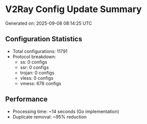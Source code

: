 # V2Ray Config Update Summary
Generated on: 2025-09-08 08:14:25 UTC

## Configuration Statistics
- Total configurations: 11791
- Protocol breakdown:
  - ss: 0 configs
  - ssr: 0 configs
  - trojan: 0 configs
  - vless: 0 configs
  - vmess: 678 configs

## Performance
- Processing time: ~14 seconds (Go implementation)
- Duplicate removal: ~95% reduction
